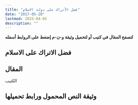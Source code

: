 ```yaml
---
title: "فضل الأتراك على دولة الاسلام"
date: "2017-05-20"
lastmod: 2025-04-05
description: ""
---
```

**لتصفح المقال في كتيب أو لتحميل وثيقة و-ن-م إضغط على الروابط أسفله**

## **فضل الاتراك على الاسلام**

## المقال

الكتيب

## وثيقة النص المحمول ورابط تحميلها

###
